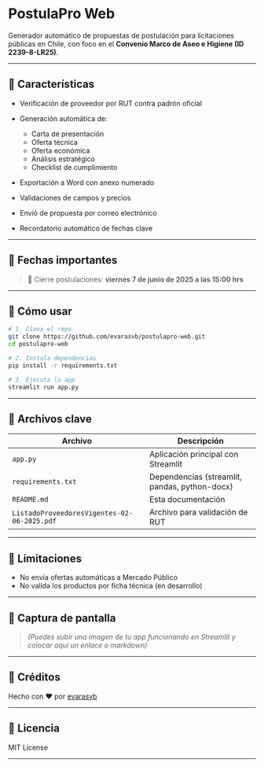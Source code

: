 # PostulaPro Web

Generador automático de propuestas de postulación para licitaciones públicas en Chile, con foco en el **Convenio Marco de Aseo e Higiene (ID 2239-8-LR25)**.

---

## 🧠 Características

* Verificación de proveedor por RUT contra padrón oficial
* Generación automática de:

  * Carta de presentación
  * Oferta técnica
  * Oferta económica
  * Análisis estratégico
  * Checklist de cumplimiento
* Exportación a Word con anexo numerado
* Validaciones de campos y precios
* Envió de propuesta por correo electrónico
* Recordatorio automático de fechas clave

---

## 📅 Fechas importantes

> 🔔 Cierre postulaciones: **viernes 7 de junio de 2025 a las 15:00 hrs**

---

## 🚀 Cómo usar

```bash
# 1. Clona el repo
git clone https://github.com/evarasvb/postulapro-web.git
cd postulapro-web

# 2. Instala dependencias
pip install -r requirements.txt

# 3. Ejecuta la app
streamlit run app.py
```

---

## 📂 Archivos clave

| Archivo                                     | Descripción                                   |
| ------------------------------------------- | --------------------------------------------- |
| `app.py`                                    | Aplicación principal con Streamlit            |
| `requirements.txt`                          | Dependencias (streamlit, pandas, python-docx) |
| `README.md`                                 | Esta documentación                            |
| `ListadoProveedoresVigentes-02-06-2025.pdf` | Archivo para validación de RUT                |

---

## 🚫 Limitaciones

* No envía ofertas automáticas a Mercado Público
* No valida los productos por ficha técnica (en desarrollo)

---

## 📄 Captura de pantalla

> *(Puedes subir una imagen de tu app funcionando en Streamlit y colocar aquí un enlace o markdown)*

---

## 🌟 Créditos

Hecho con ❤️ por [evarasvb](https://github.com/evarasvb)

---

## 📢 Licencia

MIT License

---

